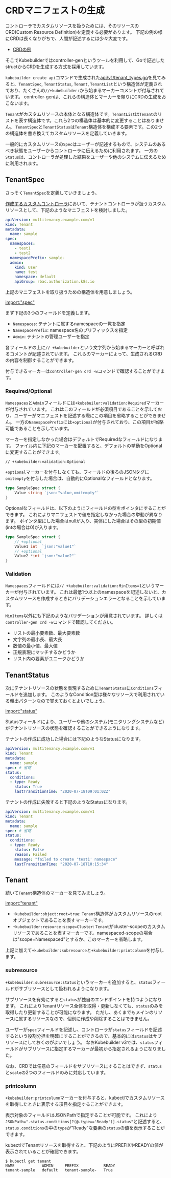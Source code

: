# CRDマニフェストの生成

コントローラでカスタムリソースを扱うためには、そのリソースのCRD(Custom Resource Definition)を定義する必要があります。
下記の例の様にCRDは長くなりがちで、人間が記述するには少々大変です。

- [CRDの例](https://github.com/zoetrope/kubebuilder-training/blob/master/codes/tenant/config/crd/bases/multitenancy.example.com_tenants.yaml)

そこでKubebuilderではcontroller-genというツールを利用して、Goで記述したstructからCRDを生成する方式を採用しています。

`kubebuilder create api`コマンドで生成された[api/v1/tenant_types.go](https://github.com/zoetrope/kubebuilder-training/blob/master/codes/tenant/api/v1/tenant_types.go)を見てみると、`TenantSpec`, `TenantStatus`, `Tenant`, `TenantList`という構造体が定義されており、たくさんの`//+kubebuilder:`から始まるマーカーコメントが付与されています。
controller-genは、これらの構造体とマーカーを頼りにCRDの生成をおこないます。

`Tenant`がカスタムリソースの本体となる構造体です。`TenantList`は`Tenant`のリストを表す構造体です。これら2つの構造体は基本的に変更することはありません。
`TenantSpec`と`TenantStatus`は`Tenant`構造体を構成する要素です。この2つの構造体を書き換えてカスタムリソースを定義していきます。

一般的にカスタムリソースの`Spec`はユーザーが記述するもので、システムのあるべき状態をユーザーからコントローラに伝えるために利用されます。
一方の`Status`は、コントローラが処理した結果をユーザーや他のシステムに伝えるために利用されます。

## TenantSpec

さっそく`TenantSpec`を定義していきましょう。

[作成するカスタムコントローラ](../introduction/sample.md)において、テナントコントローラが扱うカスタムリソースとして、下記のようなマニフェストを検討しました。

```yaml
apiVersion: multitenancy.example.com/v1
kind: Tenant
metadata:
  name: sample
spec:
  namespaces:
    - test1
    - test2
  namespacePrefix: sample-
  admin:
    kind: User
    name: test
    namespace: default
    apiGroup: rbac.authorization.k8s.io
```

上記のマニフェストを取り扱うための構造体を用意しましょう。

[import:"spec"](../../codes/tenant/api/v1/tenant_types.go)

まず下記の3つのフィールドを定義します。

- `Namespaces`: テナントに属するnamespaceの一覧を指定
- `NamespacePrefix`: namespace名のプリフィックスを指定
- `Admin`: テナントの管理ユーザーを指定

各フィールドの上に`// +kubebuilder`という文字列から始まるマーカーと呼ばれるコメントが記述されています。
これらのマーカーによって、生成されるCRDの内容を制御することができます。

付与できるマーカーは`controller-gen crd -w`コマンドで確認することができます。

### Required/Optional

`Namespaces`と`Admin`フィールドには`+kubebuiler:validation:Required`マーカーが付与されています。
これはこのフィールドが必須項目であることを示しており、ユーザーがマニフェストを記述する際にこの項目を省略することができません。
一方の`NamespacePrefix`には`+optional`が付与されており、この項目が省略可能であることを示しています。

マーカーを指定しなかった場合はデフォルトでRequiredなフィールドになります。
ファイル内に下記のマーカーを配置すると、デフォルトの挙動をOptionalに変更することができます。

```
// +kubebuilder:validation:Optional
```

`+optional`マーカーを付与しなくても、フィールドの後ろのJSONタグに`omitempty`を付与した場合は、自動的にOptionalなフィールドとなります。

```go
type SampleSpec struct {
	Value string `json:"value,omitempty"`
}
```

Optionalなフィールドは、以下のようにフィールドの型をポインタにすることができます。
これによりマニフェストで値を指定しなかった場合の挙動が異なります。
ポインタ型にした場合はnullが入り、実体にした場合はその型の初期値(intの場合は0)が入ります。

```go
type SampleSpec struct {
	// +optional
	Value1 int  `json:"value1"`
	// +optional
	Value2 *int `json:"value2"`
}
```

### Validation

`Namespaces`フィールドには`// +kubebuiler:validation:MinItems=1`というマーカーが付与されています。
これは最低1つ以上のnamespaceを記述しないと、カスタムリソースを作成するときにバリデーションエラーとなることを示しています。

`MinItems`以外にも下記のようなバリデーションが用意されています。
詳しくは`controller-gen crd -w`コマンドで確認してください。

- リストの最小要素数、最大要素数
- 文字列の最小長、最大長
- 数値の最小値、最大値
- 正規表現にマッチするかどうか
- リスト内の要素がユニークかどうか


## TenantStatus

次にテナントリソースの状態を表現するために`TenantStatus`に`Conditions`フィールドを追加します。
このようなCondition型は様々なリソースで利用されている頻出パターンなので覚えておくとよいでしょう。

[import:"status"](../../codes/tenant/api/v1/tenant_types.go)

Statusフィールドにより、ユーザーや他のシステム(モニタリングシステムなど)がテナントリソースの状態を確認することができるようになります。

テナントの作成に成功した場合には下記のようなStatusになります。

```yaml
apiVersion: multitenancy.example.com/v1
kind: Tenant
metadata:
  name: sample
spec: # 省略
status:
  conditions:
  - type: Ready
    status: True
    lastTransitionTime: "2020-07-18T09:01:02Z"
```

テナントの作成に失敗すると下記のようなStatusになります。

```yaml
apiVersion: multitenancy.example.com/v1
kind: Tenant
metadata:
  name: sample
spec: # 省略
status:
  conditions:
  - type: Ready
    status: False
    reason: Failed
    message: "failed to create 'test1' namespace"
    lastTransitionTime: "2020-07-18T10:15:34"
```

## Tenant

続いて`Tenant`構造体のマーカーを見てみましょう。

[import:"tenant"](../../codes/tenant/api/v1/tenant_types.go)

- `+kubebuilder:object:root=true`: `Tenant`構造体がカスタムリソースのrootオブジェクトであることを表すマーカーです。
- `+kubebuilder:resource:scope=Cluster`: `Tenant`がcluster-scopeのカスタムリソースであることを表すマーカーです。namespaced-scopeの場合は"scope=Namespaced"とするか、このマーカーを省略します。

上記に加えて`+kubebuilder:subresource`と`+kubebuilder:printcolumn`を付与します。

### subresource

`+kubebuilder:subresource:status`というマーカーを追加すると、`status`フィールドがサブリソースとして扱われるようになります。

サブリソースを有効にすると`status`が独自のエンドポイントを持つようになります。
これによりTenantリソース全体を取得・更新しなくても、`status`のみを取得したり更新することが可能になります。
ただし、あくまでもメインのリソースに属するリソースなので、個別に作成や削除することはできません。

ユーザーが`spec`フィールドを記述し、コントローラが`status`フィールドを記述するという役割分担を明確にすることができるので、基本的には`status`はサブリソースにしておくのがよいでしょう。
なおKubebuilder v3では、`status`フィールドがサブリソースに指定するマーカーが最初から指定されるようになりました。

なお、CRDでは任意のフィールドをサブリソースにすることはできず、`status`と`scale`の2つのフィールドのみに対応しています。

### printcolumn

`+kubebuilder:printcolumn`マーカーを付与すると、kubectlでカスタムリソースを取得したときに表示する項目を指定することができます。

表示対象のフィールドはJSONPathで指定することが可能です。
これにより`JSONPath=".status.conditions[?(@.type=='Ready')].status"`と記述すると、`status.conditions`の中の`type`が"Ready"な要素の`status`の値を表示することができます。

kubectlでTenantリソースを取得すると、下記のようにPREFIXやREADYの値が表示されていることが確認できます。

```
$ kubectl get tenant
NAME            ADMIN     PREFIX           READY
tenant-sample   default   tenant-sample-   True
```
